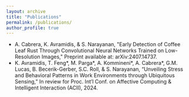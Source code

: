 ```yaml
---
layout: archive
title: "Publications"
permalink: /publications/
author_profile: true
---
```


- A. Cabrera, K. Avramidis, & S. Narayanan, "Early Detection of Coffee Leaf Rust Through Convolutional Neural Networks Trained on Low-Resolution Images," Preprint available at: arXiv:2407.14737.
- K. Avramidis, T. Feng*, M. Parga*, A. Kommineni*, A. Cabrera*, G.M. Lucas, B. Becerik-Gerber, S.C. Roll, & S. Narayanan, “Unveiling Stress and Behavioral Patterns in Work Environments through Ubiquitous Sensing,” In review for Proc. Int’l Conf. on Affective Computing \& Intelligent Interaction (ACII), 2024.
